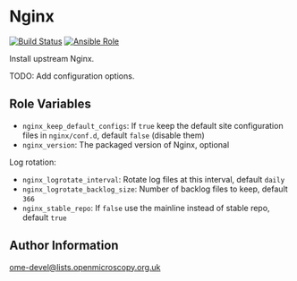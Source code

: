 Nginx
=====

[![Build Status](https://travis-ci.org/openmicroscopy/ansible-role-nginx.svg)](https://travis-ci.org/openmicroscopy/ansible-role-nginx)
[![Ansible Role](https://img.shields.io/ansible/role/14768.svg)](https://galaxy.ansible.com/openmicroscopy/nginx/)

Install upstream Nginx.

TODO: Add configuration options.


Role Variables
--------------

- `nginx_keep_default_configs`: If `true` keep the default site configuration files in `nginx/conf.d`, default `false` (disable them)
- `nginx_version`: The packaged version of Nginx, optional

Log rotation:

- `nginx_logrotate_interval`: Rotate log files at this interval, default `daily`
- `nginx_logrotate_backlog_size`: Number of backlog files to keep, default `366`
- `nginx_stable_repo`: If `false` use the mainline instead of stable repo, default `true`


Author Information
------------------

ome-devel@lists.openmicroscopy.org.uk
